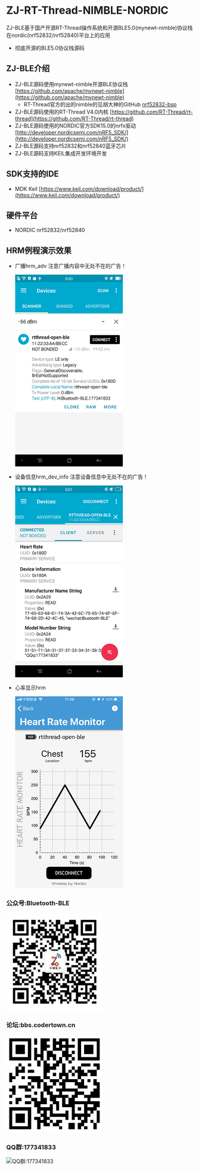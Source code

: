 # ZJ-RT-Thread-NIMBLE-NORDIC
ZJ-BLE基于国产开源RT-Thread操作系统和开源BLE5.0(mynewt-nimble)协议栈在nordic(nrf52832/nrf52840)平台上的应用
- 彻底开源的BLE5.0协议栈源码

## ZJ-BLE介绍
- ZJ-BLE源码使用mynewt-nimble开源BLE协议栈 [https://github.com/apache/mynewt-nimble](https://github.com/apache/mynewt-nimble)
   - RT-Thread官方的出的nimble的见胡大神的GitHub [nrf52832-bsp](https://github.com/EvalZero/nrf52832-nimble)
- ZJ-BLE源码使用的RT-Thread V4.0内核 [https://github.com/RT-Thread/rt-thread](https://github.com/RT-Thread/rt-thread) 
- ZJ-BLE源码使用的NORDIC官方SDK15.0的nrfx驱动 [http://developer.nordicsemi.com/nRF5_SDK/](http://developer.nordicsemi.com/nRF5_SDK/) 
- ZJ-BLE源码支持nrf52832和nrf52840蓝牙芯片 
- ZJ-BLE源码支持KEIL集成开发环境开发 

## SDK支持的IDE
- MDK Keil [https://www.keil.com/download/product/](https://www.keil.com/download/product/)

## 硬件平台 
- NORDIC nrf52832/nrf52840

## HRM例程演示效果
- 广播hrm_adv    注意广播内容中无处不在的广告！

  ![hrm_adv](/ZJ_TOOLS/image/pictures/hrm_adv.png) 
  
- 设备信息hrm_dev_info    注意设备信息中无处不在的广告！

  ![hrm_dev_info](/ZJ_TOOLS/image/pictures/hrm_dev_info.png)
  
- 心率显示hrm

  ![hrm](/ZJ_TOOLS/image/pictures/hrm.png) 

### 公众号:Bluetooth-BLE  
  ![公众号:Bluetooth-BLE](/ZJ_TOOLS/image/QR/公众号.jpg  "公众号:Bluetooth-BLE") 
### 论坛:bbs.codertown.cn
  ![论坛:bbs.codertown.cn](/ZJ_TOOLS/image/QR/bbs.codertown.cn.jpg  "论坛:bbs.codertown.cn") 
### QQ群:177341833  
  ![QQ群:177341833](/ZJ_TOOLS/image/QR/qq群.jpg  "QQ群:177341833") 
